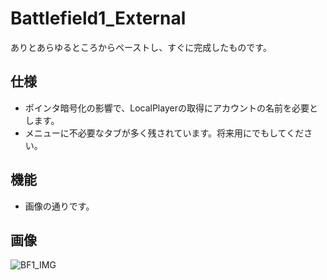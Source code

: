# Battlefield1_External
ありとあらゆるところからペーストし、すぐに完成したものです。  

## 仕様
* ポインタ暗号化の影響で、LocalPlayerの取得にアカウントの名前を必要とします。
* メニューに不必要なタブが多く残されています。将来用にでもしてください。

## 機能
* 画像の通りです。

## 画像
![BF1_IMG](https://github.com/TheKawaiiNeko/Battlefield1_External/assets/159750768/782fe9c4-cfbb-449e-a4f7-db50af69202d)
